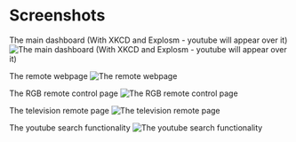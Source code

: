 # Screenshots
The main dashboard (With XKCD and Explosm - youtube will appear over it)
![The main dashboard (With XKCD and Explosm - youtube will appear over it)](https://raw.githubusercontent.com/RobQuistNL/PieStation/master/screenshots/dashboard.png)

The remote webpage
![The remote webpage](https://raw.githubusercontent.com/RobQuistNL/PieStation/master/screenshots/remote.png)

The RGB remote control page
![The RGB remote control page](https://raw.githubusercontent.com/RobQuistNL/PieStation/master/screenshots/rgbremote.png)

The television remote page
![The television remote page](https://raw.githubusercontent.com/RobQuistNL/PieStation/master/screenshots/television.png)

The youtube search functionality
![The youtube search functionality](https://raw.githubusercontent.com/RobQuistNL/PieStation/master/screenshots/youtube.png)
